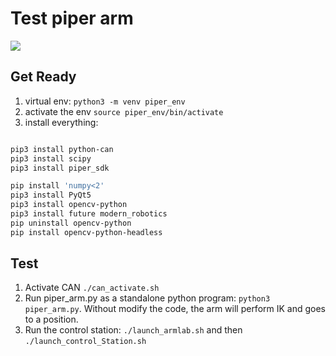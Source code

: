# Test piper arm

![](https://robosavvy.s3.eu-west-1.amazonaws.com/products/Agilex/Piper/02.webp)

## Get Ready

1. virtual env: `python3 -m venv piper_env`
2. activate the env `source piper_env/bin/activate`
3. install everything:

```bash

pip3 install python-can
pip3 install scipy
pip3 install piper_sdk
```
```bash
pip install 'numpy<2'
pip3 install PyQt5
pip3 install opencv-python
pip3 install future modern_robotics
pip uninstall opencv-python
pip install opencv-python-headless
```

## Test
1. Activate CAN `./can_activate.sh`
2. Run piper_arm.py as a standalone python program: `python3 piper_arm.py`. Without modify the code, the arm will perform IK and goes to a position.
3. Run the control station: `./launch_armlab.sh` and then `./launch_control_Station.sh`
